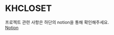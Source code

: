 # KHCLOSET
프로젝트 관련 사항은 하단의 notion을 통해 확인해주세요.<br>
<a href="https://maple-beach-20b.notion.site/PROJECT-KHCLOSET-e8ebc00d6c1c4308a87659913e552c93">Notion</a>
